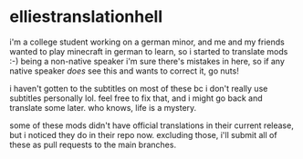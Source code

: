 # elliestranslationhell
i'm a college student working on a german minor, and me and my friends wanted to play minecraft in german to learn, so i started to translate mods :-)
being a non-native speaker i'm sure there's mistakes in here, so if any native speaker *does* see this and wants to correct it, go nuts!

i haven't gotten to the subtitles on most of these bc i don't really use subtitles personally lol. feel free to fix that, and i might go back and translate some later. who knows, life is a mystery.

some of these mods didn't have official translations in their current release, but i noticed they do in their repo now. excluding those, i'll submit all of these as pull requests to the main branches.
